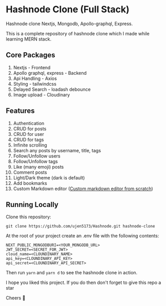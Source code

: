 # Hashnode Clone (Full Stack)

Hashnode clone Nextjs, Mongodb, Apollo-graphql, Express.

This is a complete repository of hashnode clone which I made while learning MERN stack.

## Core Packages

1. Nextjs - Frontend
2. Apollo graphql, express - Backend
3. Api Handling - Axios
4. Styling - tailwindcss
5. Delayed Search - loadash debounce
6. Image upload - Cloudinary

## Features

1. Authentication
2. CRUD for posts
3. CRUD for user
4. CRUD for tags
5. Infinite scrolling
6. Search any posts by username, title, tags
7. Follow/Unfollow users
8. Follow/Unfollow tags
9. Like (many emoji) posts
10. Comment posts
11. Light/Dark theme (dark is default)
12. Add bookmarks
13. Custom Markdown editor ([Custom markdown editor from scratch](https://github.com/ujen5173/Markdown-Editor))

## Running Locally

Clone this repository:

```
git clone https://github.com/ujen5173/Hashnode.git hashnode-clone
```

At the root of your project create an .env file with the following contents:

```
NEXT_PUBLIC_MONGODBURI=<YOUR_MONGODB_URL>
JWT_SECRET=<SECRET_FOR_JWT>
cloud_name=<CLOUNDINARY_NAME>
api_key=<CLOUNDINARY_API_KEY>
api_secret=<CLOUNDINARY_API_SECRET>
```

Then run `yarn` and `yarn d` to see the hashnode clone in action.

I hope you liked this project. If you do then don't forget to give this repo a star

Cheers 🍻
